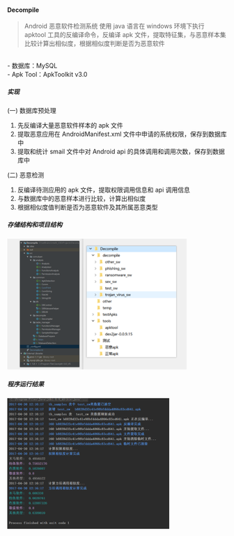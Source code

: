 #### Decompile
>Android 恶意软件检测系统
>使用 java 语言在 windows 环境下执行 apktool 工具的反编译命令，反编译 apk 文件，提取特征集，与恶意样本集比较计算出相似度，根据相似度判断是否为恶意软件
<br>
- 数据库：MySQL<br>
- Apk Tool：ApkToolkit v3.0<br>

##### 实现

(一) 数据库预处理<br>
1. 先反编译大量恶意软件样本的 apk 文件<br>
2. 提取恶意应用在 AndroidManifest.xml 文件中申请的系统权限，保存到数据库中<br>
3. 提取和统计 smail 文件中对 Android api 的具体调用和调用次数，保存到数据库中<br>

(二) 恶意检测<br>
1. 反编译待测应用的 apk 文件，提取权限调用信息和 api 调用信息<br>
2. 与数据库中的恶意样本进行比较，计算出相似度<br>
3. 根据相似度值判断是否为恶意软件及其所属恶意类型<br>

##### 存储结构和项目结构
<img height="300px" src="https://raw.githubusercontent.com/DuanJiaNing/Decompile/master/struct.png"/>

##### 程序运行结果
<img height="300px" src="https://raw.githubusercontent.com/DuanJiaNing/Decompile/master/result.png"/>
